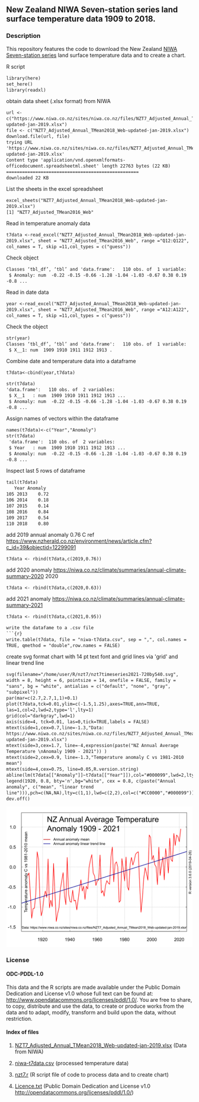 ## New Zealand NIWA Seven-station series land surface temperature data 1909 to 2018. 

### Description

This repository features the code to download the New Zealand [NIWA Seven-station series](https://www.niwa.co.nz/our-science/climate/information-and-resources/nz-temp-record/seven-station-series-temperature-data) land surface temperature data and to create a chart.

R script

```{r}
library(here)
set_here()
library(readxl)
```

obtain data sheet (.xlsx format) from NIWA
```{r}
url <- c("https://www.niwa.co.nz/sites/niwa.co.nz/files/NZT7_Adjusted_Annual_TMean2018_Web-updated-jan-2019.xlsx")
file <- c("NZT7_Adjusted_Annual_TMean2018_Web-updated-jan-2019.xlsx")
download.file(url, file)
trying URL 'https://www.niwa.co.nz/sites/niwa.co.nz/files/NZT7_Adjusted_Annual_TMean2018_Web-updated-jan-2019.xlsx'
Content type 'application/vnd.openxmlformats-officedocument.spreadsheetml.sheet' length 22763 bytes (22 KB)
==================================================
downloaded 22 KB
```

List the sheets in the excel spreadsheet
```{r} 
excel_sheets("NZT7_Adjusted_Annual_TMean2018_Web-updated-jan-2019.xlsx")
[1] "NZT7_Adjusted_TMean2016_Web"
```
Read in temperature anomaly data

```{r}
t7data <-read_excel("NZT7_Adjusted_Annual_TMean2018_Web-updated-jan-2019.xlsx", sheet = "NZT7_Adjusted_TMean2016_Web", range ="Q12:Q122", col_names = T, skip =11,col_types = c("guess"))
```
Check object
```{r}str(t7data)
Classes ‘tbl_df’, ‘tbl’ and 'data.frame':	110 obs. of  1 variable:
 $ Anomaly: num  -0.22 -0.15 -0.66 -1.28 -1.04 -1.03 -0.67 0.38 0.19 -0.8 ...
```
Read in date data
```{r}
year <-read_excel("NZT7_Adjusted_Annual_TMean2018_Web-updated-jan-2019.xlsx", sheet = "NZT7_Adjusted_TMean2016_Web", range ="A12:A122", col_names = T, skip =11,col_types = c("guess"))
```
Check the object
```{r}
str(year) 
Classes ‘tbl_df’, ‘tbl’ and 'data.frame':	110 obs. of  1 variable:
 $ X__1: num  1909 1910 1911 1912 1913 . 
```

Combine date and temperature data into a dataframe 
```{r}
t7data<-cbind(year,t7data)
```

```{r}
str(t7data)
'data.frame':	110 obs. of  2 variables:
 $ X__1   : num  1909 1910 1911 1912 1913 ...
 $ Anomaly: num  -0.22 -0.15 -0.66 -1.28 -1.04 -1.03 -0.67 0.38 0.19 -0.8 ...
```
Assign names of vectors within the dataframe
```{r}
names(t7data)<-c("Year","Anomaly")
str(t7data)
 'data.frame':	110 obs. of  2 variables:
 $ Year   : num  1909 1910 1911 1912 1913 ...
 $ Anomaly: num  -0.22 -0.15 -0.66 -1.28 -1.04 -1.03 -0.67 0.38 0.19 -0.8 ...
 ```

Inspect last 5 rows of dataframe
```{r}
tail(t7data)
   Year Anomaly
105 2013    0.72
106 2014    0.18
107 2015    0.14
108 2016    0.84
109 2017    0.54
110 2018    0.80
```
add 2019 annual anomaly 0.76 C ref https://www.nzherald.co.nz/environment/news/article.cfm?c_id=39&objectid=12299091
```{r}
t7data <- rbind(t7data,c(2019,0.76))
```
add 2020 anomaly https://niwa.co.nz/climate/summaries/annual-climate-summary-2020 2020
```{r}
t7data <- rbind(t7data,c(2020,0.63))
```
add 2021 anomaly https://niwa.co.nz/climate/summaries/annual-climate-summary-2021
```{r}
t7data <- rbind(t7data,c(2021,0.95))
```

```{r}
write the datafame to a .csv file
```{r}
write.table(t7data, file = "niwa-t7data.csv", sep = ",", col.names = TRUE, qmethod = "double",row.names = FALSE)
```

create svg format chart with 14 pt text font and grid lines via 'grid' and linear trend line

```{r}
svg(filename="/home/user/R/nzt7/nzt7timeseries2021-720by540.svg", width = 8, height = 6, pointsize = 14, onefile = FALSE, family = "sans", bg = "white", antialias = c("default", "none", "gray", "subpixel"))  
par(mar=c(2.7,2.7,1,1)+0.1)
plot(t7data,tck=0.01,ylim=c(-1.5,1.25),axes=TRUE,ann=TRUE, las=1,col=2,lwd=2,type='l',lty=1)
grid(col="darkgray",lwd=1)
axis(side=4, tck=0.01, las=0,tick=TRUE,labels = FALSE)
mtext(side=1,cex=0.7,line=-1.3,"Data: https://www.niwa.co.nz/sites/niwa.co.nz/files/NZT7_Adjusted_Annual_TMean2018_Web-updated-jan-2019.xlsx")
mtext(side=3,cex=1.7, line=-4,expression(paste("NZ Annual Average Temperature \nAnomaly 1909 - 2021")) )
mtext(side=2,cex=0.9, line=-1.3,"Temperature anomaly C vs 1981-2010 mean")
mtext(side=4,cex=0.75, line=0.05,R.version.string)
abline(lm(t7data[["Anomaly"]]~t7data[["Year"]]),col="#000099",lwd=2,lty=1)
legend(1920, 0.8, bty='n',bg="white", cex = 0.8, c(paste("Annual anomaly", c("mean", "linear trend line"))),pch=c(NA,NA),lty=c(1,1),lwd=c(2,2),col=c("#CC0000","#000099"))
dev.off()
```

![New Zealand Mean Land Surface \nTemperature Anomalies 1909 - 2021](nzt7timeseries2021-720by540.svg)

### License

#### ODC-PDDL-1.0

This data and the R scripts are made available under the Public Domain Dedication and License v1.0 whose full text can be found at: http://www.opendatacommons.org/licenses/pddl/1.0/. You are free to share, to copy, distribute and use the data, to create or produce works from the data and to adapt, modify, transform and build upon the data, without restriction.


#### Index of files

1. [NZT7_Adjusted_Annual_TMean2018_Web-updated-jan-2019.xlsx](NZT7_Adjusted_Annual_TMean2018_Web-updated-jan-2019.xlsx) (Data from NIWA)

2. [niwa-t7data.csv](niwa-t7data.csv) (processed temperature data)

3. [nzt7.r](nzt7.r)     (R script file of code to process data and to create chart)

4. [Licence.txt](Licence.txt) (Public Domain  Dedication and License v1.0 http://opendatacommons.org/licenses/pddl/1.0/)


